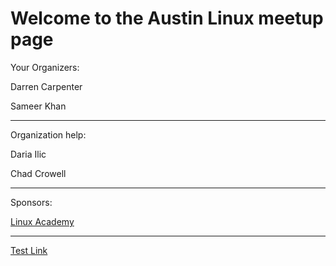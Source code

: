 # Welcome to the Austin Linux meetup page

Your Organizers:<p>
Darren Carpenter<p>
Sameer Khan

---

Organization help:<p>
Daria Ilic<p>
Chad Crowell

---

Sponsors:

[Linux Academy](https://linuxacademy.com)

---

[Test Link](https://dcarpent74.github.io/reveal.js)
